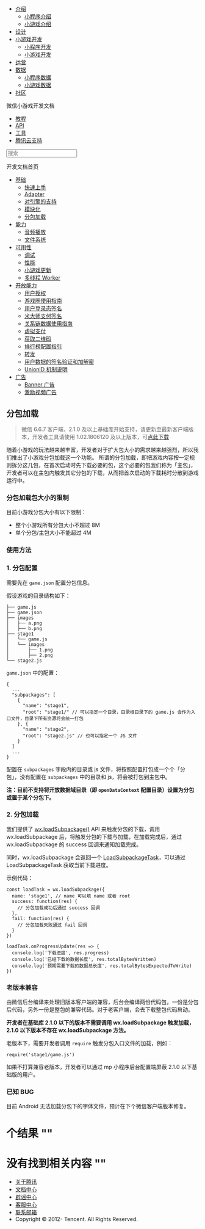 <div class="book with-summary">

<div class="head">

<div class="head_box">

# [](javascript:; "_('微信公众平台 小程序')")

<div class="header_ctrls">

*   [介绍](javascript:;)
    *   [小程序介绍](https://mp.weixin.qq.com/debug/wxadoc/introduction/index.html)
    *   [小游戏介绍](https://mp.weixin.qq.com/debug/wxagame/introduction/index.html)
*   [设计](https://mp.weixin.qq.com/debug/wxadoc/design/index.html)
*   [小游戏开发](javascript:;)
    *   [小程序开发](https://mp.weixin.qq.com/debug/wxadoc/dev/index.html)
    *   [小游戏开发](https://mp.weixin.qq.com/debug/wxagame/dev/index.html)
*   [运营](https://mp.weixin.qq.com/debug/wxadoc/product/index.html)
*   [数据](javascript:;)
    *   [小程序数据](https://mp.weixin.qq.com/debug/wxadoc/analysis/index.html)
    *   [小游戏数据](https://mp.weixin.qq.com/debug/wxagame/analysis/index.html)
*   [社区](https://developers.weixin.qq.com/)

</div>

</div>

</div>

<div class="sub_nav_box">

<div class="sub_nav_inner">

<div class="book-summary-opr" id="js-book-summary-opr"><a class="book-summary-btn"></a></div>

<div class="top_sub_nav">

<div class="top_title_wap"><span class="icon_title icon_dev"></span>

微信小游戏开发文档

</div>

*   [教程](../../)
*   [API](../../document/render/canvas/wx.createCanvas.html)
*   [工具](../../devtools/devtools.html)
*   [腾讯云支持](../../qcloud/qcloud.html)

</div>

<div id="book-search-input" role="search">

<form><label for="search-input" class="search-icon" id="js-search-icon"></label><input type="text" id="search-input" name="search-input" placeholder="搜索"> </form>

</div>

</div>

</div>

<div class="book-summary">

<div class="book-summary-home" id="js-summary-home"><a><span class="icon_home_s icon_dev"></span><span class="s_title_2">开发文档首页</span></a></div>

<nav role="navigation">

*   [基础](../../)
    *   [快速上手](../../)
    *   [Adapter](adapter.html)
    *   [对引擎的支持](engine.html)
    *   [模块化](module.html)
    *   [分包加载](subpackages.html)
*   [能力](../ability/audio.html)
    *   [音频播放](../ability/audio.html)
    *   [文件系统](../ability/file-system.html)
*   [可用性](../usability/debug.html)
    *   [调试](../usability/debug.html)
    *   [性能](../usability/performance.html)
    *   [小游戏更新](../usability/update.html)
    *   [多线程 Worker](../usability/worker.html)
*   [开放能力](../open-ability/authorize.html)
    *   [用户授权](../open-ability/authorize.html)
    *   [游戏圈使用指南](../open-ability/game-club.html)
    *   [用户登录态签名](../open-ability/http-signature.html)
    *   [米大师支付签名](../open-ability/midas-signature.html)
    *   [关系链数据使用指南](../open-ability/open-data.html)
    *   [虚拟支付](../open-ability/payment.html)
    *   [获取二维码](../open-ability/qrcode.html)
    *   [排行榜配置指引](../open-ability/ranklist.html)
    *   [转发](../open-ability/share.html)
    *   [用户数据的签名验证和加解密](../open-ability/signature.html)
    *   [UnionID 机制说明](../open-ability/union-id.html)
*   [广告](../ad/banner-ad.html)
    *   [Banner 广告](../ad/banner-ad.html)
    *   [激励视频广告](../ad/rewarded-video-ad.html)

</nav>

</div>

<div class="book-body">

<div class="body-inner">

<div class="page-wrapper" tabindex="-1" role="main">

<div class="page-inner">

<div id="book-search-results">

<div class="search-noresults">

<section class="normal markdown-section">

## 分包加载

> 微信 6.6.7 客户端，2.1.0 及以上基础库开始支持，请更新至最新客户端版本，开发者工具请使用 1.02.1806120 及以上版本，可[点此下载](https://developers.weixin.qq.com/miniprogram/dev/devtools/download.html)

随着小游戏的玩法越来越丰富，开发者对于扩大包大小的需求越来越强烈，所以我们推出了小游戏分包加载这一个功能。 所谓的分包加载，即把游戏内容按一定规则拆分这几包，在首次启动时先下载必要的包，这个必要的包我们称为「主包」，开发者可以在主包内触发其它分包的下载，从而把首次启动的下载耗时分散到游戏运行中。

### 分包加载包大小的限制

目前小游戏分包大小有以下限制：

*   整个小游戏所有分包大小不超过 8M
*   单个分包/主包大小不能超过 4M

### 使用方法

### 1\. 分包配置

需要先在 `game.json` 配置分包信息。

假设游戏的目录结构如下：

    ├── game.js
    ├── game.json
    ├── images
    │   ├── a.png
    │   ├── b.png
    ├── stage1
    │   └── game.js
    │   └── images
    │       ├── 1.png
    │       ├── 2.png
    └── stage2.js

`game.json` 中的配置：

    {
      ...
      "subpackages": [
        {
          "name": "stage1",
          "root": "stage1/" // 可以指定一个目录，目录根目录下的 game.js 会作为入口文件，目录下所有资源将会统一打包
        }, {
          "name": "stage2",
          "root": "stage2.js" // 也可以指定一个 JS 文件
        }
      ]
      ...
    }

配置在 `subpackages` 字段内的目录或 js 文件，将按照配置打包成一个个「分包」，没有配置在 `subpackages` 中的目录和 js，将会被打包到主包中。

**注：目前不支持将开放数据域目录（即 `openDataContext` 配置目录）设置为分包或置于某个分包下。**

### 2\. 分包加载

我们提供了 [wx.loadSubpackage()](../../document/subpackages/wx.loadSubpackage.html) API 来触发分包的下载，调用 wx.loadSubpackage 后，将触发分包的下载与加载，在加载完成后，通过 wx.loadSubpackage 的 success 回调来通知加载完成。

同时，wx.loadSubpackage 会返回一个 [LoadSubpackageTask](../../document/subpackages/LoadSubpackageTask.html)，可以通过 LoadSubpackageTask 获取当前下载进度。

示例代码：

    const loadTask = wx.loadSubpackage({
      name: 'stage1', // name 可以填 name 或者 root
      success: function(res) {
        // 分包加载成功后通过 success 回调
      },
      fail: function(res) {
        // 分包加载失败通过 fail 回调
      }
    })

    loadTask.onProgressUpdate(res => {
      console.log('下载进度', res.progress)
      console.log('已经下载的数据长度', res.totalBytesWritten)
      console.log('预期需要下载的数据总长度', res.totalBytesExpectedToWrite)
    })

### 老版本兼容

由微信后台编译来处理旧版本客户端的兼容，后台会编译两份代码包，一份是分包后代码，另外一份是整包的兼容代码。对于老客户端，会去下载整包代码启动。

**开发者在基础库 2.1.0 以下的版本不需要调用 wx.loadSubpackage 触发加载，2.1.0 以下版本不存在 wx.loadSubpackage 方法。**

老版本下，需要开发者调用 `require` 触发分包入口文件的加载，例如：

    require('stage1/game.js')

如果不打算兼容老版本，开发者可以通过 mp 小程序后台配置端屏蔽 2.1.0 以下基础版的用户。

### 已知 BUG

目前 Android 无法加载分包下的字体文件，预计在下个微信客户端版本修复。

</section>

</div>

<div class="search-results">

<div class="has-results">

# <span class="search-results-count"></span>个结果 "<span class="search-query"></span>"

</div>

<div class="no-results">

# 没有找到相关内容 "<span class="search-query"></span>"

</div>

</div>

</div>

</div>

</div>

<div class="foot" id="footer">

*   [关于腾讯](http://www.tencent.com/zh-cn/index.shtml)
*   [文档中心](https://mp.weixin.qq.com/debug/wxadoc/introduction/index.html?t=1484641676)
*   [辟谣中心](https://mp.weixin.qq.com/cgi-bin/opshowpage?action=dispelinfo&lang=zh_CN&begin=1&count=9)
*   [客服中心](http://kf.qq.com/faq/120911VrYVrA1509086vyumm.html)
*   [联系邮箱](mailto:weixinmp@qq.com)
*   Copyright © 2012-<span id="s_copyright_year"></span> Tencent. All Rights Reserved.

</div>

</div>

[](module.html)[](../ability/audio.html)</div>

</div>